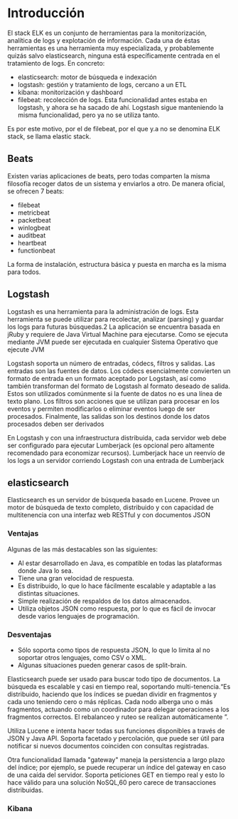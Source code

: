 # Introducción

El stack ELK es un conjunto de herramientas para la monitorización, analítica de logs y explotación de información. Cada una de éstas herramientas es una herramienta muy especializada, y probablemente quizás salvo elasticsearch, ninguna está específicamente centrada en el tratamiento de logs. En concreto:

* elasticsearch: motor de búsqueda e indexación
* logstash: gestión y tratamiento de logs, cercano a un ETL
* kibana: monitorización y dashboard
* filebeat: recolección de logs. Esta funcionalidad antes estaba en logstash, y ahora se ha sacado de ahí. Logstash sigue manteniendo la misma funcionalidad, pero ya no se utiliza tanto.

Es por este motivo, por el de filebeat, por el que y.a no se denomina ELK stack, se llama elastic stack.

## Beats

 Existen varias aplicaciones de beats, pero todas comparten la misma filosofía recoger datos de un sistema y enviarlos a otro. De manera oficial, se ofrecen 7 beats:

* filebeat
* metricbeat
* packetbeat
* winlogbeat
* auditbeat
* heartbeat
* functionbeat

La forma de instalación, estructura básica y puesta en marcha es la misma para todos.

## Logstash

Logstash es una herramienta para la administración de logs. Esta herramienta se puede utilizar para recolectar, analizar (parsing) y guardar los logs para futuras búsquedas.2​ La aplicación se encuentra basada en jRuby y requiere de Java Virtual Machine para ejecutarse. Como se ejecuta mediante JVM puede ser ejecutada en cualquier Sistema Operativo que ejecute JVM

Logstash soporta un número de entradas, códecs, filtros y salidas. Las entradas son las fuentes de datos. Los códecs esencialmente convierten un formato de entrada en un formato aceptado por Logstash, así como también transforman del formato de Logstash al formato deseado de salida. Estos son utilizados comúnmente si la fuente de datos no es una línea de texto plano. Los filtros son acciones que se utilizan para procesar en los eventos y permiten modificarlos o eliminar eventos luego de ser procesados. Finalmente, las salidas son los destinos donde los datos procesados deben ser derivados

En Logstash y con una infraestructura distribuida, cada servidor web debe ser configurado para ejecutar Lumberjack (es opcional pero altamente recomendado para economizar recursos). Lumberjack hace un reenvío de los logs a un servidor corriendo Logstash con una entrada de Lumberjack

## elasticsearch

Elasticsearch es un servidor de búsqueda basado en Lucene. Provee un motor de búsqueda de texto completo, distribuido y con capacidad de multitenencia con una interfaz web RESTful y con documentos JSON

### Ventajas
  
Algunas de las más destacables son las siguientes:

* Al estar desarrollado en Java, es compatible en todas las plataformas donde Java lo sea.
* Tiene una gran velocidad de respuesta.
* Es distribuido, lo que lo hace fácilmente escalable y adaptable a las distintas situaciones.
* Simple realización de respaldos de los datos almacenados.
* Utiliza objetos JSON como respuesta, por lo que es fácil de invocar desde varios lenguajes de programación.

### Desventajas

* Sólo soporta como tipos de respuesta JSON, lo que lo limita al no soportar otros lenguajes, como CSV o XML.
* Algunas situaciones pueden generar casos de split-brain.

Elasticsearch puede ser usado para buscar todo tipo de documentos. La búsqueda es escalable y casi en tiempo real, soportando multi-tenencia.​ “Es distribuido, haciendo que los índices se puedan dividir en fragmentos y cada uno teniendo cero o más réplicas. Cada nodo alberga uno o más fragmentos, actuando como un coordinador para delegar operaciones a los fragmentos correctos. El rebalanceo y ruteo se realizan automáticamente ”.

Utiliza Lucene e intenta hacer todas sus funciones disponibles a través de JSON y Java API. Soporta facetado y percolación,​ que puede ser útil para notificar si nuevos documentos coinciden con consultas registradas.

Otra funcionalidad llamada "gateway" maneja la persistencia a largo plazo del índice;​ por ejemplo, se puede recuperar un índice del gateway en caso de una caída del servidor. Soporta peticiones GET en tiempo real y esto lo hace válido para una solución NoSQL,60​ pero carece de transacciones distribuidas.

### Kibana